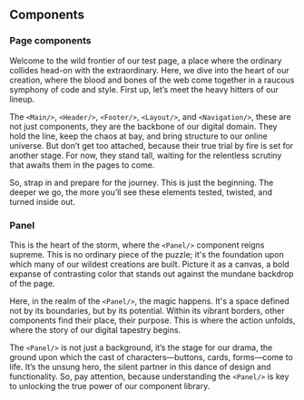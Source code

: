 
## Components

### Page components

Welcome to the wild frontier of our test page, a place where the ordinary collides head-on with the extraordinary. Here, we dive into the heart of our creation, where the blood and bones of the web come together in a raucous symphony of code and style. First up, let’s meet the heavy hitters of our lineup. 

The `<Main/>`, `<Header/>`, `<Footer/>`, `<Layout/>`, and `<Navigation/>`, these are not just components, they are the backbone of our digital domain. They hold the line, keep the chaos at bay, and bring structure to our online universe. But don’t get too attached, because their true trial by fire is set for another stage. For now, they stand tall, waiting for the relentless scrutiny that awaits them in the pages to come.


So, strap in and prepare for the journey. This is just the beginning. The deeper we go, the more you’ll see these elements tested, twisted, and turned inside out.


### Panel

This is the heart of the storm, where the `<Panel/>` component reigns supreme. This is no ordinary piece of the puzzle; it's the foundation upon which many of our wildest creations are built. Picture it as a canvas, a bold expanse of contrasting color that stands out against the mundane backdrop of the page.

Here, in the realm of the `<Panel/>`, the magic happens. It's a space defined not by its boundaries, but by its potential. Within its vibrant borders, other components find their place, their purpose. This is where the action unfolds, where the story of our digital tapestry begins.

The `<Panel/>` is not just a background, it’s the stage for our drama, the ground upon which the cast of characters—buttons, cards, forms—come to life. It’s the unsung hero, the silent partner in this dance of design and functionality. So, pay attention, because understanding the `<Panel/>` is key to unlocking the true power of our component library.
